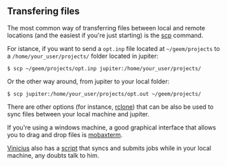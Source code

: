 ## Transfering files 

The most common way of transferring files between local and remote locations (and the easiest if you're just starting) is the [scp](https://linuxize.com/post/how-to-use-scp-command-to-securely-transfer-files/) command. 

For istance, if you want to send a `opt.inp` file located at `~/geem/projects` to a `/home/your_user/projects/` folder located in jupiter:

```console 
$ scp ~/geem/projects/opt.inp jupiter:/home/your_user/projects/ 
```

Or the other way around, from jupiter to your local folder:

```console 
$ scp jupiter:/home/your_user/projects/opt.out ~/geem/projects/
```

There are other options (for instance, [rclone](https://rclone.org/commands/rclone_sync/)) that can be also be used to sync files between your local machine and jupiter. 

If you're using a windows machine, a good graphical interface that allows you to drag and drop files is [mobaxterm](https://mobaxterm.mobatek.net/).

[Vinicius](https://github.com/caprilesport) also has a [script](https://github.com/caprilesport/scripts/blob/master/csync) that syncs and submits jobs while in your local machine, any doubts talk to him. 


